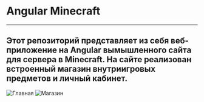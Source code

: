 # Angular Minecraft
---
Этот репозиторий представляет из себя веб-приложение на Angular вымышленного сайта для сервера в Minecraft. На сайте реализован встроенный магазин внутриигровых предметов и личный кабинет.
---
![Главная](https://github.com/Haze272/Angular-Minecraft/blob/master/screenshots/shop.jpg)
![Магазин](https://github.com/Haze272/Angular-Minecraft/screenshots/shop.jpg)
